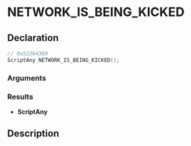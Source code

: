 # NETWORK_IS_BEING_KICKED

## Declaration
```cpp
// 0x52364369
ScriptAny NETWORK_IS_BEING_KICKED();
```

### Arguments

### Results
- **ScriptAny**

## Description
